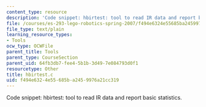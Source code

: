 ```yaml
---
content_type: resource
description: 'Code snippet: hbirtest: tool to read IR data and report basic statistics.'
file: /courses/es-293-lego-robotics-spring-2007/f494e6324e55685ba2459976a21cc319_hbirtest.c
file_type: text/plain
learning_resource_types:
- Tools
ocw_type: OCWFile
parent_title: Tools
parent_type: CourseSection
parent_uid: 64fb3db7-fee4-5b1b-3d49-7e084793d0f1
resourcetype: Other
title: hbirtest.c
uid: f494e632-4e55-685b-a245-9976a21cc319
---
```

Code snippet: hbirtest: tool to read IR data and report basic statistics.
